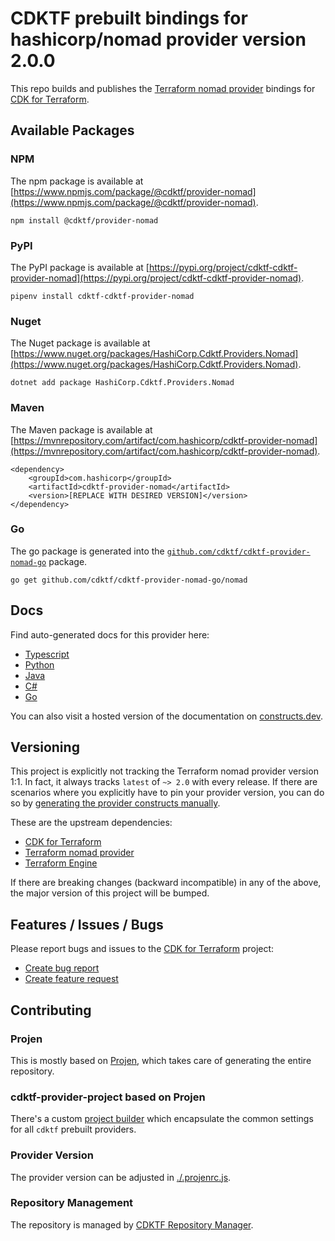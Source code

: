 
# CDKTF prebuilt bindings for hashicorp/nomad provider version 2.0.0

This repo builds and publishes the [Terraform nomad provider](https://registry.terraform.io/providers/hashicorp/nomad/2.0.0/docs) bindings for [CDK for Terraform](https://cdk.tf).

## Available Packages

### NPM

The npm package is available at [https://www.npmjs.com/package/@cdktf/provider-nomad](https://www.npmjs.com/package/@cdktf/provider-nomad).

`npm install @cdktf/provider-nomad`

### PyPI

The PyPI package is available at [https://pypi.org/project/cdktf-cdktf-provider-nomad](https://pypi.org/project/cdktf-cdktf-provider-nomad).

`pipenv install cdktf-cdktf-provider-nomad`

### Nuget

The Nuget package is available at [https://www.nuget.org/packages/HashiCorp.Cdktf.Providers.Nomad](https://www.nuget.org/packages/HashiCorp.Cdktf.Providers.Nomad).

`dotnet add package HashiCorp.Cdktf.Providers.Nomad`

### Maven

The Maven package is available at [https://mvnrepository.com/artifact/com.hashicorp/cdktf-provider-nomad](https://mvnrepository.com/artifact/com.hashicorp/cdktf-provider-nomad).

```
<dependency>
    <groupId>com.hashicorp</groupId>
    <artifactId>cdktf-provider-nomad</artifactId>
    <version>[REPLACE WITH DESIRED VERSION]</version>
</dependency>
```


### Go

The go package is generated into the [`github.com/cdktf/cdktf-provider-nomad-go`](https://github.com/cdktf/cdktf-provider-nomad-go) package.

`go get github.com/cdktf/cdktf-provider-nomad-go/nomad`

## Docs

Find auto-generated docs for this provider here: 

- [Typescript](./docs/API.typescript.md)
- [Python](./docs/API.python.md)
- [Java](./docs/API.java.md)
- [C#](./docs/API.csharp.md)
- [Go](./docs/API.go.md)

You can also visit a hosted version of the documentation on [constructs.dev](https://constructs.dev/packages/@cdktf/provider-nomad).

## Versioning

This project is explicitly not tracking the Terraform nomad provider version 1:1. In fact, it always tracks `latest` of `~> 2.0` with every release. If there are scenarios where you explicitly have to pin your provider version, you can do so by [generating the provider constructs manually](https://cdk.tf/imports).

These are the upstream dependencies:

- [CDK for Terraform](https://cdk.tf)
- [Terraform nomad provider](https://registry.terraform.io/providers/hashicorp/nomad/2.0.0)
- [Terraform Engine](https://terraform.io)

If there are breaking changes (backward incompatible) in any of the above, the major version of this project will be bumped.

## Features / Issues / Bugs

Please report bugs and issues to the [CDK for Terraform](https://cdk.tf) project:

- [Create bug report](https://cdk.tf/bug)
- [Create feature request](https://cdk.tf/feature)

## Contributing

### Projen

This is mostly based on [Projen](https://github.com/projen/projen), which takes care of generating the entire repository.

### cdktf-provider-project based on Projen

There's a custom [project builder](https://github.com/cdktf/cdktf-provider-project) which encapsulate the common settings for all `cdktf` prebuilt providers.

### Provider Version

The provider version can be adjusted in [./.projenrc.js](./.projenrc.js).

### Repository Management

The repository is managed by [CDKTF Repository Manager](https://github.com/cdktf/cdktf-repository-manager/).
